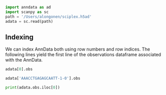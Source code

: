 
```python
import anndata as ad
import scanpy as sc
path = '/Users/alongonen/sciplex.h5ad'
adata = sc.read(path)
```


## Indexing

We can index AnnData both using row numbers and row indices. The following lines yield the first line of the observations dataframe associated with the AnnData.

```python
adata[0].obs
```

```python
adata['AAACCTGAGAGCAATT-1-0'].obs
```

```python
print(adata.obs.iloc[0])
```